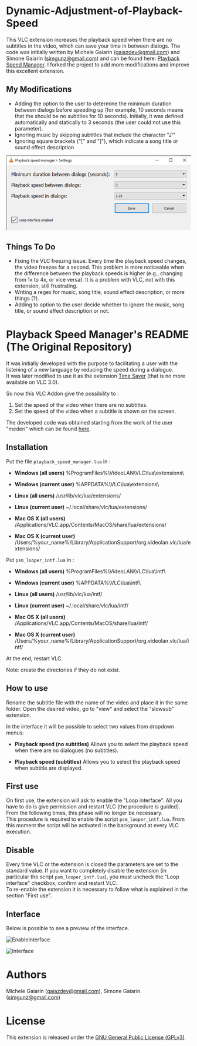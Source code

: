# Dynamic-Adjustment-of-Playback-Speed

This VLC extension increases the playback speed when there are no subtitles in the video, which can save your time in between dialogs.
The code was initially written by Michele Gaiarin  ([gaiazdev@gmail.com](gaiazdev@gmail.com)) and Simone Gaiarin ([simgunz@gmail.com](simgunz@gmail.com)) and can be found here: 
[Playback Speed Manager](https://github.com/ilgaiaz/playback-speed-manager).
I forked the project to add more modifications and improve this excellent extension.

## My Modifications
* Adding the option to the user to determine the minimum duration between dialogs before speeding up (for example, 10 seconds means that the should be no subtitles for 10 seconds). Initially, it was defined automatically and statically to 3 seconds (the user could not use this parameter).
* Ignoring music by skipping subtitles that include the character "♪"
* Ignoring square brackets ("[" and "]"), which indicate a song title or sound effect description

![modifications](img/modifications.png)

## Things To Do
* Fixing the VLC freezing issue. Every time the playback speed changes, the video freezes for a second. This problem is more noticeable when the difference between the playback speeds is higher (e.g., changing from 1x to 4x, or vice versa). It is a problem with VLC, not with this extension, still frustrating.
* Writing a regex for music, song title, sound effect description, or more things (?).
* Adding to option to the user decide whether to ignore the music, song title, or sound effect description or not.

# Playback Speed Manager's README (The Original Repository)

It was initially developed with the purpose to facilitating a user with the listening of a new language by reducing the speed during a dialogue.  
It was later modified to use it as the extension [Time Saver](https://addons.videolan.org/content/show.php?content=169314) (that is no more available on VLC 3.0).

So now this VLC Addon give the possibility to :

1. Set the speed of the video when there are no subtitles.
2. Set the speed of the video when a subtitle is shown on the screen.

The developed code was obtained starting from the work of the user "mederi" which can be found [here](https://addons.videolan.org/p/1154032/).

## Installation
Put the file `playback_speed_manager.lua` in :  

- **Windows (all users)**
%ProgramFiles%\VideoLAN\VLC\lua\extensions\

- **Windows (current user)**
%APPDATA%\VLC\lua\extensions\

- **Linux (all users)**
/usr/lib/vlc/lua/extensions/

- **Linux (current user)**
~/.local/share/vlc/lua/extensions/

- **Mac OS X (all users)**
/Applications/VLC.app/Contents/MacOS/share/lua/extensions/

- **Mac OS X (current user)**
/Users/%your_name%/Library/ApplicationSupport/org.videolan.vlc/lua/extensions/



Put `psm_looper_intf.lua` in :  

- **Windows (all users)**
%ProgramFiles%\VideoLAN\VLC\lua\intf\

- **Windows (current user)**
%APPDATA%\VLC\lua\intf\

- **Linux (all users)**
/usr/lib/vlc/lua/intf/

- **Linux (current user)**
~/.local/share/vlc/lua/intf/

- **Mac OS X (all users)**
/Applications/VLC.app/Contents/MacOS/share/lua/intf/

- **Mac OS X (current user)**
/Users/%your_name%/Library/ApplicationSupport/org.videolan.vlc/lua/intf/

At the end, restart VLC.

Note: create the directories if they do not exist.

## How to use
Rename the subtitle file with the name of the video and place it in the same folder.
Open the desired video, go to "view" and select the "slowsub" extension.

In the interface it will be possible to select two values ​​from dropdown menus:

- **Playback speed (no subtitles)**
Allows you to select the playback speed when there are no dialogues (no subtitles).

- **Playback speed (subtitles)**
Allows you to select the playback speed when subtitle are displayed.

## First use
On first use, the extension will ask to enable the "Loop interface". 
All you have to do is give permission and restart VLC (the procedure is guided). From the following times, this phase will no longer be necessary.  
This procedure is required to enable the script `psm_looper_intf.lua`. From this moment the script will be activated in the background at every VLC execution.

## Disable
Every time VLC or the extension is closed the parameters are set to the standard value. If you want to completely disable the extension (in particular the script `psm_looper_intf.lua`), you must uncheck the "Loop interface" checkbox, confirm and restart VLC.  
To re-enable the extension it is necessary to follow what is explained in the section "First use".

## Interface
Below is possible to see a preview of the interface.

![EnableInterface](img/enable_int.png)

![Interface](img/interface.png)

# Authors
Michele Gaiarin  ([gaiazdev@gmail.com](gaiazdev@gmail.com)), Simone Gaiarin ([simgunz@gmail.com](simgunz@gmail.com))

# License
This extension is released under the [GNU General Public License (GPLv3)](https://www.gnu.org/licenses/gpl-3.0.html)
